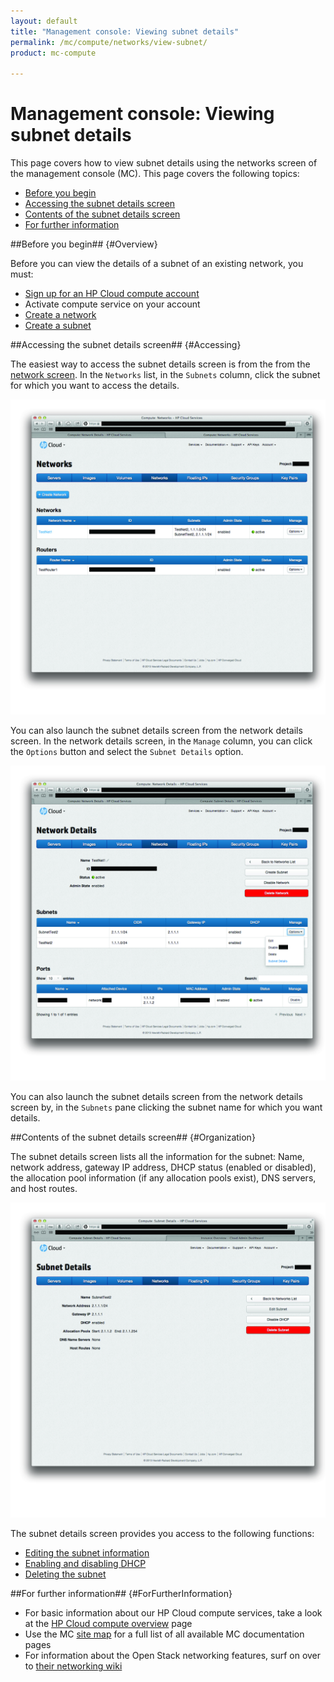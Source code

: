 ```yaml
---
layout: default
title: "Management console: Viewing subnet details"
permalink: /mc/compute/networks/view-subnet/
product: mc-compute

---
```

# Management console: Viewing subnet details

This page covers how to view subnet details using the networks screen of the management console (MC).  This page covers the following topics:

* [Before you begin](#Overview)
* [Accessing the subnet details screen](#Accessing)
* [Contents of the subnet details screen](#Organization)
* [For further information](#ForFurtherInformation)


##Before you begin## {#Overview}

Before you can view the details of a subnet of an existing network, you must:

* [Sign up for an HP Cloud compute account](https://horizon.hpcloud.com/register)
* Activate compute service on your account
* [Create a network](/mc/compute/networks/create-network#Creating/)
* [Create a subnet](/mc/compute/networks/manage-subnet#Creating/)


##Accessing the subnet details screen## {#Accessing}

The easiest way to access the subnet details screen is from the from the [network screen](/mc/compute/networks).  In the `Networks` list, in the `Subnets` column, click the subnet for which you want to access the details.

<img src="media/subnet-details-launch0.jpg" width="580" alt="" />
 
You can also launch the subnet details screen from the network details screen.  In the network details screen, in the `Manage` column, you can click the `Options` button and select the `Subnet Details` option.

<img src="media/subnet-details-launch1.jpg" width="580" alt="" />

You can also launch the subnet details screen from the network details screen by, in the `Subnets` pane clicking the subnet name for which you want details.

##Contents of the subnet details screen## {#Organization}

The subnet details screen lists all the information for the subnet:  Name, network address, gateway IP address, DHCP status (enabled or disabled), the allocation pool information (if any allocation pools exist), DNS servers, and host routes.

<img src="media/subnet-details.jpg" width="580" alt="" />

The subnet details screen provides you access to the following functions:

* [Editing the subnet information](/mc/compute/networks/manage-subnet#Editing)
* [Enabling and disabling DHCP](/mc/compute/networks/manage-subnet#DHCP)
* [Deleting the subnet](/mc/compute/networks/manage-subnet#Deleting)


##For further information## {#ForFurtherInformation}

* For basic information about our HP Cloud compute services, take a look at the [HP Cloud compute overview](/compute/) page
* Use the MC [site map](/mc/sitemap) for a full list of all available MC documentation pages
* For information about the Open Stack networking features, surf on over to [their networking wiki](https://wiki.openstack.org/wiki/Quantum)
